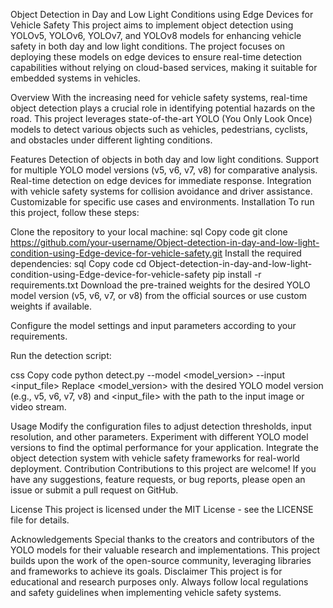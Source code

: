 Object Detection in Day and Low Light Conditions using Edge Devices for Vehicle Safety
This project aims to implement object detection using YOLOv5, YOLOv6, YOLOv7, and YOLOv8 models for enhancing vehicle safety in both day and low light conditions. The project focuses on deploying these models on edge devices to ensure real-time detection capabilities without relying on cloud-based services, making it suitable for embedded systems in vehicles.

Overview
With the increasing need for vehicle safety systems, real-time object detection plays a crucial role in identifying potential hazards on the road. This project leverages state-of-the-art YOLO (You Only Look Once) models to detect various objects such as vehicles, pedestrians, cyclists, and obstacles under different lighting conditions.

Features
Detection of objects in both day and low light conditions.
Support for multiple YOLO model versions (v5, v6, v7, v8) for comparative analysis.
Real-time detection on edge devices for immediate response.
Integration with vehicle safety systems for collision avoidance and driver assistance.
Customizable for specific use cases and environments.
Installation
To run this project, follow these steps:

Clone the repository to your local machine:
sql
Copy code
git clone https://github.com/your-username/Object-detection-in-day-and-low-light-condition-using-Edge-device-for-vehicle-safety.git
Install the required dependencies:
sql
Copy code
cd Object-detection-in-day-and-low-light-condition-using-Edge-device-for-vehicle-safety
pip install -r requirements.txt
Download the pre-trained weights for the desired YOLO model version (v5, v6, v7, or v8) from the official sources or use custom weights if available.

Configure the model settings and input parameters according to your requirements.

Run the detection script:

css
Copy code
python detect.py --model <model_version> --input <input_file>
Replace <model_version> with the desired YOLO model version (e.g., v5, v6, v7, v8) and <input_file> with the path to the input image or video stream.

Usage
Modify the configuration files to adjust detection thresholds, input resolution, and other parameters.
Experiment with different YOLO model versions to find the optimal performance for your application.
Integrate the object detection system with vehicle safety frameworks for real-world deployment.
Contribution
Contributions to this project are welcome! If you have any suggestions, feature requests, or bug reports, please open an issue or submit a pull request on GitHub.

License
This project is licensed under the MIT License - see the LICENSE file for details.

Acknowledgements
Special thanks to the creators and contributors of the YOLO models for their valuable research and implementations.
This project builds upon the work of the open-source community, leveraging libraries and frameworks to achieve its goals.
Disclaimer
This project is for educational and research purposes only. Always follow local regulations and safety guidelines when implementing vehicle safety systems.






